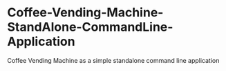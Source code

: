 # Coffee-Vending-Machine-StandAlone-CommandLine-Application
Coffee Vending Machine as a simple standalone command line application
